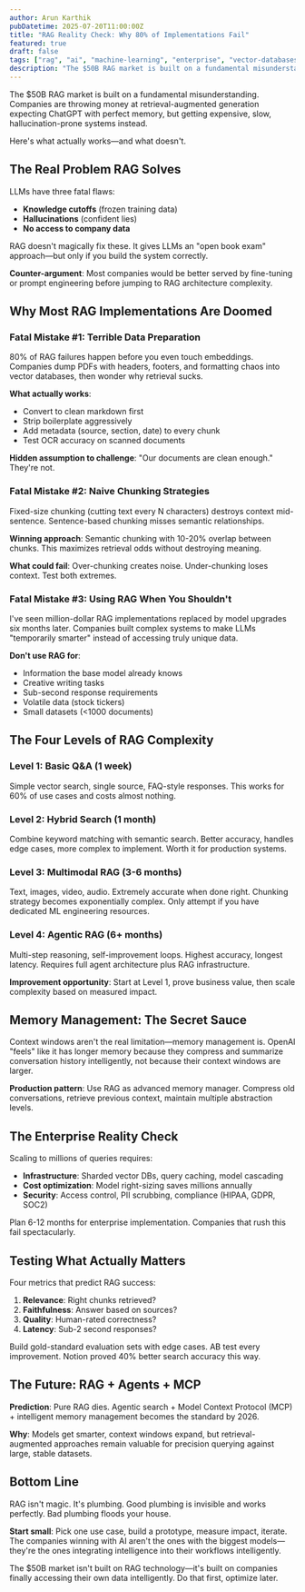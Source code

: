 ```yaml
---
author: Arun Karthik
pubDatetime: 2025-07-20T11:00:00Z
title: "RAG Reality Check: Why 80% of Implementations Fail"
featured: true
draft: false
tags: ["rag", "ai", "machine-learning", "enterprise", "vector-databases"]
description: "The $50B RAG market is built on a fundamental misunderstanding. Here's what actually works in retrieval-augmented generation—and what doesn't."
---
```


The $50B RAG market is built on a fundamental misunderstanding. Companies are throwing money at retrieval-augmented generation expecting ChatGPT with perfect memory, but getting expensive, slow, hallucination-prone systems instead.

Here's what actually works—and what doesn't.

## The Real Problem RAG Solves

LLMs have three fatal flaws:
- **Knowledge cutoffs** (frozen training data)
- **Hallucinations** (confident lies)
- **No access to company data**

RAG doesn't magically fix these. It gives LLMs an "open book exam" approach—but only if you build the system correctly.

**Counter-argument**: Most companies would be better served by fine-tuning or prompt engineering before jumping to RAG architecture complexity.

## Why Most RAG Implementations Are Doomed

### Fatal Mistake #1: Terrible Data Preparation

80% of RAG failures happen before you even touch embeddings. Companies dump PDFs with headers, footers, and formatting chaos into vector databases, then wonder why retrieval sucks.

**What actually works**:
- Convert to clean markdown first
- Strip boilerplate aggressively  
- Add metadata (source, section, date) to every chunk
- Test OCR accuracy on scanned documents

**Hidden assumption to challenge**: "Our documents are clean enough." They're not.

### Fatal Mistake #2: Naive Chunking Strategies

Fixed-size chunking (cutting text every N characters) destroys context mid-sentence. Sentence-based chunking misses semantic relationships. 

**Winning approach**: Semantic chunking with 10-20% overlap between chunks. This maximizes retrieval odds without destroying meaning.

**What could fail**: Over-chunking creates noise. Under-chunking loses context. Test both extremes.

### Fatal Mistake #3: Using RAG When You Shouldn't

I've seen million-dollar RAG implementations replaced by model upgrades six months later. Companies built complex systems to make LLMs "temporarily smarter" instead of accessing truly unique data.

**Don't use RAG for**:
- Information the base model already knows
- Creative writing tasks
- Sub-second response requirements
- Volatile data (stock tickers)
- Small datasets (<1000 documents)

## The Four Levels of RAG Complexity

### Level 1: Basic Q&A (1 week)
Simple vector search, single source, FAQ-style responses. This works for 60% of use cases and costs almost nothing.

### Level 2: Hybrid Search (1 month) 
Combine keyword matching with semantic search. Better accuracy, handles edge cases, more complex to implement. Worth it for production systems.

### Level 3: Multimodal RAG (3-6 months)
Text, images, video, audio. Extremely accurate when done right. Chunking strategy becomes exponentially complex. Only attempt if you have dedicated ML engineering resources.

### Level 4: Agentic RAG (6+ months)
Multi-step reasoning, self-improvement loops. Highest accuracy, longest latency. Requires full agent architecture plus RAG infrastructure.

**Improvement opportunity**: Start at Level 1, prove business value, then scale complexity based on measured impact.

## Memory Management: The Secret Sauce

Context windows aren't the real limitation—memory management is. OpenAI "feels" like it has longer memory because they compress and summarize conversation history intelligently, not because their context windows are larger.

**Production pattern**: Use RAG as advanced memory manager. Compress old conversations, retrieve previous context, maintain multiple abstraction levels.

## The Enterprise Reality Check

Scaling to millions of queries requires:
- **Infrastructure**: Sharded vector DBs, query caching, model cascading
- **Cost optimization**: Model right-sizing saves millions annually
- **Security**: Access control, PII scrubbing, compliance (HIPAA, GDPR, SOC2)

Plan 6-12 months for enterprise implementation. Companies that rush this fail spectacularly.

## Testing What Actually Matters

Four metrics that predict RAG success:
1. **Relevance**: Right chunks retrieved?
2. **Faithfulness**: Answer based on sources?  
3. **Quality**: Human-rated correctness?
4. **Latency**: Sub-2 second responses?

Build gold-standard evaluation sets with edge cases. AB test every improvement. Notion proved 40% better search accuracy this way.

## The Future: RAG + Agents + MCP

**Prediction**: Pure RAG dies. Agentic search + Model Context Protocol (MCP) + intelligent memory management becomes the standard by 2026.

**Why**: Models get smarter, context windows expand, but retrieval-augmented approaches remain valuable for precision querying against large, stable datasets.

## Bottom Line

RAG isn't magic. It's plumbing. Good plumbing is invisible and works perfectly. Bad plumbing floods your house.

**Start small**: Pick one use case, build a prototype, measure impact, iterate. The companies winning with AI aren't the ones with the biggest models—they're the ones integrating intelligence into their workflows intelligently.

The $50B market isn't built on RAG technology—it's built on companies finally accessing their own data intelligently. Do that first, optimize later.
